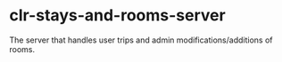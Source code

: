 # clr-stays-and-rooms-server
The server that handles user trips and admin modifications/additions of rooms.
